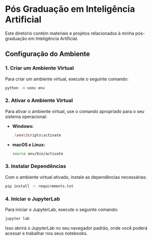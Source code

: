 # Pós Graduação em Inteligência Artificial

Este diretório contém materiais e projetos relacionados à minha pós-graduação em Inteligência Artificial.

## Configuração do Ambiente

### 1. Criar um Ambiente Virtual

Para criar um ambiente virtual, execute o seguinte comando:

```bash
python -m venv env
```

### 2. Ativar o Ambiente Virtual

Para ativar o ambiente virtual, use o comando apropriado para o seu sistema operacional:

- **Windows:**

    ```bash
    .\env\Scripts\activate
    ```

- **macOS e Linux:**

    ```bash
    source env/bin/activate
    ```

### 3. Instalar Dependências

Com o ambiente virtual ativado, instale as dependências necessárias:

```bash
pip install -r requirements.txt
```

### 4. Iniciar o JupyterLab

Para iniciar o JupyterLab, execute o seguinte comando:

```bash
jupyter lab
```

Isso abrirá o JupyterLab no seu navegador padrão, onde você poderá acessar e trabalhar nos seus notebooks.
